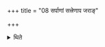 +++
title = "08 सर्पाणां सत्त्रेणाप जराङ्"

+++

<details><summary>थिते</summary>

सर्पाणां सत्त्रेणाप जरां घ्नते । आदित्यानामिवैषां प्रकाशः ८
</details>
